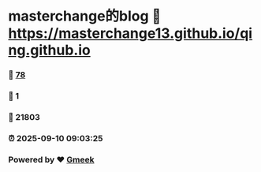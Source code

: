 # masterchange的blog :link: https://masterchange13.github.io/qing.github.io 
### :page_facing_up: [78](https://masterchange13.github.io/qing.github.io/tag.html) 
### :speech_balloon: 1 
### :hibiscus: 21803 
### :alarm_clock: 2025-09-10 09:03:25 
### Powered by :heart: [Gmeek](https://github.com/Meekdai/Gmeek)
